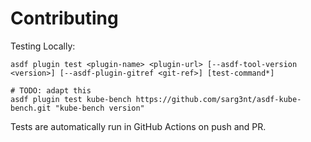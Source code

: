 # Contributing

Testing Locally:

```shell
asdf plugin test <plugin-name> <plugin-url> [--asdf-tool-version <version>] [--asdf-plugin-gitref <git-ref>] [test-command*]

# TODO: adapt this
asdf plugin test kube-bench https://github.com/sarg3nt/asdf-kube-bench.git "kube-bench version"
```

Tests are automatically run in GitHub Actions on push and PR.
